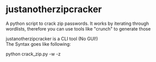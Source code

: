# justanotherzipcracker
A python script to crack zip passwords. It works by iterating through wordlists, therefore you can use tools like "crunch" to generate those


justanotherzipcracker is a CLI tool (No GUI!)  
The Syntax goes like following:  

python crack_zip.py -w <wordlist-of-choice> -z <zip-to-crack>  
  

